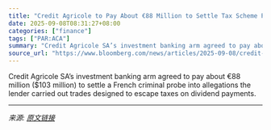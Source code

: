 ```yaml
---
title: "Credit Agricole to Pay About €88 Million to Settle Tax Scheme Probe"
date: 2025-09-08T08:31:27+08:00
categories: ["finance"]
tags: ["PAR:ACA"]
summary: "Credit Agricole SA’s investment banking arm agreed to pay about €88 million ($103 million) to settle a French criminal probe into allegations the lender carried out trades designed to escape taxes on "
source_url: "https://www.bloomberg.com/news/articles/2025-09-08/credit-agricole-to-pay-about-88-million-to-settle-cum-cum-probe"
---
```


Credit Agricole SA’s investment banking arm agreed to pay about €88 million ($103 million) to settle a French criminal probe into allegations the lender carried out trades designed to escape taxes on dividend payments.

---

*来源: [原文链接](https://www.bloomberg.com/news/articles/2025-09-08/credit-agricole-to-pay-about-88-million-to-settle-cum-cum-probe)*
